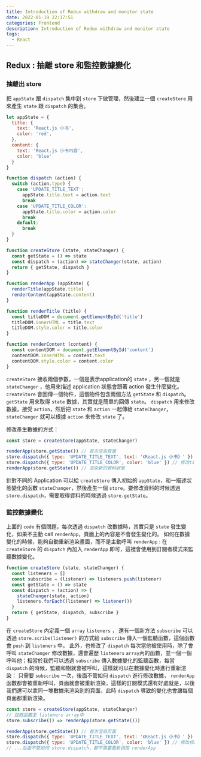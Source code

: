 ```yaml
---
title: Introduction of Redux withdraw and monitor state
date: 2022-01-19 22:17:51
categories: Frontend
description: Introduction of Redux withdraw and monitor state
tags:
  - React
---
```


## Redux : 抽離 store 和監控數據變化

### 抽離出 store
把 `appState` 跟 `dispatch` 集中到 `store` 下做管理，然後建立一個 `createStore` 用來產生 `state` 跟 `dispatch` 的集合。

```js
let appState = {
  title: {
    text: 'React.js 小书',
    color: 'red',
  },
  content: {
    text: 'React.js 小书内容',
    color: 'blue'
  }
}

function dispatch (action) {
  switch (action.type) {
    case 'UPDATE_TITLE_TEXT':
      appState.title.text = action.text
      break
    case 'UPDATE_TITLE_COLOR':
      appState.title.color = action.color
      break
    default:
      break
  }
}

function createStore (state, stateChanger) {
  const getState = () => state
  const dispatch = (action) => stateChanger(state, action)
  return { getState, dispatch }
}

function renderApp (appState) {
  renderTitle(appState.title)
  renderContent(appState.content)
}

function renderTitle (title) {
  const titleDOM = document.getElementById('title')
  titleDOM.innerHTML = title.text
  titleDOM.style.color = title.color
}

function renderContent (content) {
  const contentDOM = document.getElementById('content')
  contentDOM.innerHTML = content.text
  contentDOM.style.color = content.color
}
```

`createStore` 接收兩個參數，一個是表示application的 `state` ，另一個就是 `stateChanger` ，他用來描述 application 狀態會跟著 action 發生什麼變化。
`createStore` 會回傳一個物件，這個物件包含兩個方法 `getState` 和 `dispatch`。`getState` 用來取得 `state` 數據，其實就是簡單的回傳 `state`。
`dispatch` 用來修改數據，接受 `action`，然后把 `state` 和 `action` 一起傳給 `stateChanger`，`stateChanger` 就可以根據 `action` 來修改 `state` 了。

修改產生數據的方式：
```js
const store = createStore(appState, stateChanger)

renderApp(store.getState()) // 首次渲染頁面
store.dispatch({ type: 'UPDATE_TITLE_TEXT', text: '《React.js 小书》' }) // 修改title
store.dispatch({ type: 'UPDATE_TITLE_COLOR', color: 'blue' }) // 修改title顏色
renderApp(store.getState()) // 渲染新的資料狀態

```
針對不同的 Application 可以給 `createStore` 傳入初始的 `appState`，和一描述狀態變化的函數 `stateChanger`，然後產生一個 `store`。要修改資料的时候透過 `store.dispatch`，需要取得資料的時候透過 `store.getState`。


### 監控數據變化

上面的 `code` 有個問題，每次透過 `dispatch` 改數據時，其實只是 `state` 發生變化，如果不主動 call `renderApp`，頁面上的內容是不會發生變化的。
如何在數據變化的時候，能夠自動重新渲染畫面，而不是主動呼叫 `renderApp` :
在 `createStore` 的 `dispatch` 內加入 `renderApp` 即可，這裡會使用到訂閱者模式來監聽數據變化。

``` js
function createStore (state, stateChanger) {
  const listeners = []
  const subscribe = (listener) => listeners.push(listener)
  const getState = () => state
  const dispatch = (action) => {
    stateChanger(state, action)
    listeners.forEach((listener) => listener())
  }
  return { getState, dispatch, subscribe }
}
```

在 `createStore` 內定義一個 `array` `listeners` ， 還有一個新方法 `subscribe` 可以透過 `store.scribe(listener)` 的方式給 `subscribe` 傳入一個監聽函數，這個函數會 `push` 到 `listeners` 中。
此外，也修改了 `dispatch` 每次當他被使用時，除了會呼叫 `stateChanger` 修改數據，還會遍歷 `listeners` `array`內的函數，並一個一個呼叫他；相當於我們可以透過 `subscribe` 傳入數據變化的監聽函數，每當 `dispatch` 的時候，監聽和樹就會被呼叫，這樣就可以在數據變化時進行重新渲染：
只需要 `subscribe` 一次，後面不管如何 `dispatch` 進行修改數據， `renderApp` 函數都會被重新呼叫，頁面就會被重新渲染，這樣的訂閱模式還有好處就是，以後我們還可以拿同一塊數據來渲染別的頁面，此時 `dispatch` 導致的變化也會讓每個頁面都重新渲染。

```js 
const store = createStore(appState, stateChanger)
// 註冊函數至 listeners array中
store.subscribe(() => renderApp(store.getState()))

renderApp(store.getState()) // 首次渲染页面
store.dispatch({ type: 'UPDATE_TITLE_TEXT', text: '《React.js 小书》' }) // 修改标题文本
store.dispatch({ type: 'UPDATE_TITLE_COLOR', color: 'blue' }) // 修改标题颜色
// ...后面不管如何 store.dispatch，都不需要重新调用 renderApp
```